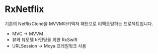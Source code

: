 # RxNetflix

기존의 NetflixClone을 MVVM아키텍쳐 패턴으로 리팩토링하는 프로젝트입니다.


- MVC -> MVVM
- 뷰와 뷰모델 바인딩을 위한 RxSwift
- URLSession -> Moya 프레임워크 사용
